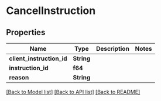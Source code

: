 # CancelInstruction

## Properties

Name | Type | Description | Notes
------------ | ------------- | ------------- | -------------
**client_instruction_id** | **String** |  | 
**instruction_id** | **f64** |  | 
**reason** | **String** |  | 

[[Back to Model list]](../README.md#documentation-for-models) [[Back to API list]](../README.md#documentation-for-api-endpoints) [[Back to README]](../README.md)


